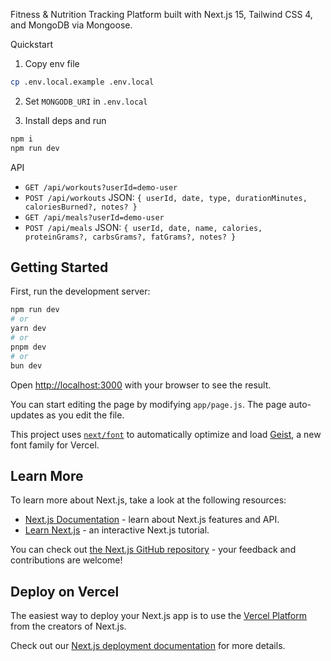 Fitness & Nutrition Tracking Platform built with Next.js 15, Tailwind CSS 4, and MongoDB via Mongoose.

Quickstart

1. Copy env file

```bash
cp .env.local.example .env.local
```

2. Set `MONGODB_URI` in `.env.local`

3. Install deps and run

```bash
npm i
npm run dev
```

API

- `GET /api/workouts?userId=demo-user`
- `POST /api/workouts` JSON: `{ userId, date, type, durationMinutes, caloriesBurned?, notes? }`
- `GET /api/meals?userId=demo-user`
- `POST /api/meals` JSON: `{ userId, date, name, calories, proteinGrams?, carbsGrams?, fatGrams?, notes? }`

## Getting Started

First, run the development server:

```bash
npm run dev
# or
yarn dev
# or
pnpm dev
# or
bun dev
```

Open [http://localhost:3000](http://localhost:3000) with your browser to see the result.

You can start editing the page by modifying `app/page.js`. The page auto-updates as you edit the file.

This project uses [`next/font`](https://nextjs.org/docs/app/building-your-application/optimizing/fonts) to automatically optimize and load [Geist](https://vercel.com/font), a new font family for Vercel.

## Learn More

To learn more about Next.js, take a look at the following resources:

- [Next.js Documentation](https://nextjs.org/docs) - learn about Next.js features and API.
- [Learn Next.js](https://nextjs.org/learn) - an interactive Next.js tutorial.

You can check out [the Next.js GitHub repository](https://github.com/vercel/next.js) - your feedback and contributions are welcome!

## Deploy on Vercel

The easiest way to deploy your Next.js app is to use the [Vercel Platform](https://vercel.com/new?utm_medium=default-template&filter=next.js&utm_source=create-next-app&utm_campaign=create-next-app-readme) from the creators of Next.js.

Check out our [Next.js deployment documentation](https://nextjs.org/docs/app/building-your-application/deploying) for more details.
